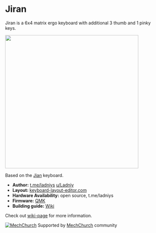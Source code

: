 # Jiran
 Jiran is a 6x4 matrix ergo keyboard with additional 3 thumb and 1 pinky keys.

<img src="https://i.imgur.com/6JIMsqT.png" data-canonical-src="Render" height="430"/>

Based on the [Jian](https://github.com/KGOH/Jian-Info) keyboard.

* __Author:__ [t.me/ladniys](https://t.me/ladniys) [u/Ladniy](https://reddit.com/u/Ladniy)
* __Layout:__ [keyboard-layout-editor.com](http://www.keyboard-layout-editor.com/#/gists/0547cd126f61f8c3f76b0a9952901da4)
* __Hardware Availability:__ open source, t.me/ladniys
* __Firmware:__ [QMK](https://github.com/qmk/qmk_firmware)
* __Building guide:__ [Wiki](https://github.com/Ladniy/jiran-breakoff/wiki)

Check out [wiki-page](https://github.com/Ladniy/jiran-breakoff/wiki) for more information.

[![MechChurch](https://i.imgur.com/QHzKmkz.png)](https://t.me/s/mechchurch) Supported by [MechChurch](https://t.me/s/mechchurch) community
